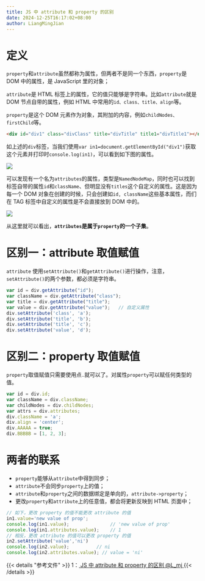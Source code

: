 ```yaml
---
title: JS 中 attribute 和 property 的区别
date: 2024-12-25T16:17:02+08:00
author: LiangMingJian
---
```


# 定义

`property`和`attribute`虽然都称为属性，但两者不是同一个东西，`property`是 DOM 中的属性，是 JavaScript 里的对象；

`attribute`是 HTML 标签上的属性，它的值只能够是字符串。比如`attribute`就是 DOM 节点自带的属性，例如 HTML 中常用的`id、class、title、align`等。

`property`是这个 DOM 元素作为对象，其附加的内容，例如`childNodes、firstChild`等。

```html
<div id="div1" class="divClass" title="divTitle" title1="divTitle1"></div>
```

如上述的`div`标签，当我们使用`var in1=document.getElementById("div1")`获取这个元素并打印时`console.log(in1)`，可以看到如下图的属性。

![](/_images/drawingbed/img/202205051102194.png)

可以发现有一个名为`attributes`的属性，类型是`NamedNodeMap`，同时也可以找到标签自带的属性`id`和`className`、但明显没有`titles`这个自定义的属性。这是因为每一个 DOM 对象在创建的时候，只会创建如`id, className`这些基本属性，而们在 TAG 标签中自定义的属性是不会直接放到 DOM 中的。

![](/_images/drawingbed/img/202205051102155.png)

从这里就可以看出，**`attributes`是属于`property`的一个子集**。

# 区别一：attribute 取值赋值

`attribute` 使用`setAttribute()`和`getAttribute()`进行操作，注意，`setAttribute()`的两个参数，都必须是字符串。

```javascript
var id = div.getAttribute("id");              
var className = div.getAttribute("class");
var title = div.getAttribute("title");
var value = div.getAttribute("value");   // 自定义属性
div.setAttribute('class', 'a');
div.setAttribute('title', 'b');
div.setAttribute('title', 'c');
div.setAttribute('value', 'd');
```

# 区别二：property 取值赋值

`property`取值赋值只需要使用点`.`就可以了。对属性`property`可以赋任何类型的值。

```javascript
var id = div.id;
var className = div.className;
var childNodes = div.childNodes;
var attrs = div.attributes;
div.className = 'a';
div.align = 'center';
div.AAAAA = true;
div.BBBBB = [1, 2, 3];
```

# 两者的联系

- `property`能够从`attribute`中得到同步；
- `attribute`不会同步`property`上的值；
- `attribute`和`property`之间的数据绑定是单向的，`attribute->property`；
- 更改`property`和`attribute`上的任意值，都会将更新反映到 HTML 页面中；

```javascript
// 如下，更改 property 的值不能更改 attribute 的值
in1.value='new value of prop';
console.log(in1.value);               // 'new value of prop'
console.log(in1.attributes.value);    // 1
// 相反，更改 attribute 的值可以更改 property 的值
in2.setAttribute('value','ni')
console.log(in2.value);          // ni
console.log(in2.attributes.value); // value = 'ni'
```

{{< details "参考文件" >}} 
1：[ JS 中 attribute 和 property 的区别  @L_mj ](https://www.cnblogs.com/lmjZone/p/8760232.html)
{{< /details >}}
